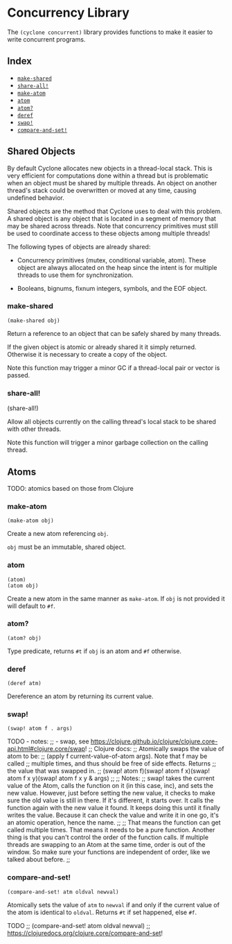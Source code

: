 # Concurrency Library

The `(cyclone concurrent)` library provides functions to make it easier to write concurrent programs.

## Index

- [`make-shared`](#make-shared)
- [`share-all!`](#share-all)
- [`make-atom`](#make-atom)
- [`atom`](#atom)
- [`atom?`](#atom-1)
- [`deref`](#deref)
- [`swap!`](#swap)
- [`compare-and-set!`](#compare-and-set)

## Shared Objects

By default Cyclone allocates new objects in a thread-local stack. This is very efficient for computations done within a thread but is problematic when an object must be shared by multiple threads. An object on another thread's stack could be overwritten or moved at any time, causing undefined behavior.

Shared objects are the method that Cyclone uses to deal with this problem. A shared object is any object that is located in a segment of memory that may be shared across threads. Note that concurrency primitives must still be used to coordinate access to these objects among multiple threads!

The following types of objects are already shared:

- Concurrency primitives (mutex, conditional variable, atom). These object are always allocated on the heap since the intent is for multiple threads to use them for synchronization.

- Booleans, bignums, fixnum integers, symbols, and the EOF object.

### make-shared

    (make-shared obj)

Return a reference to an object that can be safely shared by many threads.

If the given object is atomic or already shared it it simply returned. Otherwise it is necessary to create a copy of the object.

Note this function may trigger a minor GC if a thread-local pair or vector is passed.

### share-all!

  (share-all!)

Allow all objects currently on the calling thread's local stack to be shared with other threads.

Note this function will trigger a minor garbage collection on the calling thread.

## Atoms

TODO: atomics based on those from Clojure

### make-atom

    (make-atom obj)

Create a new atom referencing `obj`.

`obj` must be an immutable, shared object.

### atom

    (atom)
    (atom obj)

Create a new atom in the same manner as `make-atom`. If `obj` is not provided it will default to `#f`.

### atom?

    (atom? obj)

Type predicate, returns `#t` if `obj` is an atom and `#f` otherwise.

### deref

    (deref atm)

Dereference an atom by returning its current value. 

### swap!

    (swap! atom f . args)

TODO - notes:
;; - swap, see https://clojure.github.io/clojure/clojure.core-api.html#clojure.core/swap!
;; Clojure docs:
;; Atomically swaps the value of atom to be:
;; (apply f current-value-of-atom args). Note that f may be called
;; multiple times, and thus should be free of side effects.  Returns
;; the value that was swapped in.
;; (swap! atom f)(swap! atom f x)(swap! atom f x y)(swap! atom f x y & args)
;;
;; Notes:
;; swap! takes the current value of the Atom, calls the function on it (in this case, inc), and sets the new value. However, just before setting the new value, it checks to make sure the old value is still in there. If it's different, it starts over. It calls the function again with the new value it found. It keeps doing this until it finally writes the value. Because it can check the value and write it in one go, it's an atomic operation, hence the name.
;; 
;; That means the function can get called multiple times. That means it needs to be a pure function. Another thing is that you can't control the order of the function calls. If multiple threads are swapping to an Atom at the same time, order is out of the window. So make sure your functions are independent of order, like we talked about before.
;;

### compare-and-set!

    (compare-and-set! atm oldval newval)

Atomically sets the value of `atm` to `newval` if and only if the current value of the atom is identical to `oldval`. Returns `#t` if set happened, else `#f`.

TODO
;; (compare-and-set! atom oldval newval)
;; https://clojuredocs.org/clojure.core/compare-and-set!


